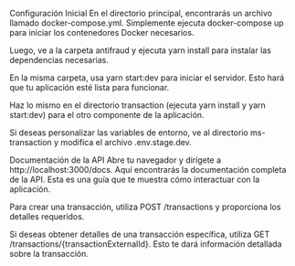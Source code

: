 Configuración Inicial
En el directorio principal, encontrarás un archivo llamado docker-compose.yml. Simplemente ejecuta docker-compose up para iniciar los contenedores Docker necesarios.

Luego, ve a la carpeta antifraud y ejecuta yarn install para instalar las dependencias necesarias.

En la misma carpeta, usa yarn start:dev para iniciar el servidor. Esto hará que tu aplicación esté lista para funcionar.

Haz lo mismo en el directorio transaction (ejecuta yarn install y yarn start:dev) para el otro componente de la aplicación.

Si deseas personalizar las variables de entorno, ve al directorio ms-transaction y modifica el archivo .env.stage.dev.

Documentación de la API
Abre tu navegador y dirígete a http://localhost:3000/docs. Aquí encontrarás la documentación completa de la API. Esta es una guía que te muestra cómo interactuar con la aplicación.

Para crear una transacción, utiliza POST /transactions y proporciona los detalles requeridos.

Si deseas obtener detalles de una transacción específica, utiliza GET /transactions/{transactionExternalId}. Esto te dará información detallada sobre la transacción.